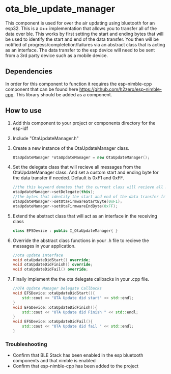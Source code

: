 # ota_ble_update_manager

This component is used for over the air updating using bluetooth for an esp32. This is a c++ implementation that allows you to transfer all of the data over ble. This works by first setting the start and ending bytes that will be used to identify the start and end of the data transfer. You then will be notified of progress/completetion/failures via an abstract class that is acting as an interface. The data transfer to the esp device will need to be sent from a 3rd party device such as a mobile device. 


## Dependencies

In order for this component to function it requires the esp-nimble-cpp component that can be found here https://github.com/h2zero/esp-nimble-cpp. This library should be added as a component. 

## How to use 

1. Add this component to your project or components directory for the esp-idf 
2. Include "OtaUpdateManager.h" 
3. Create a new instance of the OtaUpdateManager class. 
    ```c++ 
    OtaUpdateManager *otaUpdateManager = new OtaUpdateManager();
    ```
4. Set the delegate class that will recieve all messages from the OtaUpdateManager class. And set a custom start and ending byte for the data transfer if needed. Default is 0xF1 and 0xFF.

    ```c++
    //the this keyword denotes that the current class will recieve all messages
    otaUpdateManager->setDelegate(this);
    //the bytes that identify the start and end of the data transfer from the sending device.
    otaUpdateManager->setOtaFirmwareStartByte(0xF1);
    otaUpdateManager->setOtaFirmwareEndByte(0xFF);
    ```

5. Extend the abstract class that will act as an interface in the receiving class

    ```c++
    class EFSDevice : public I_OtaUpdateManager{ }
    ```

6. Override the abstract class functions in your .h file to recieve the messages in your application. 

    ```c++
    //ota update interface 
    void otaUpdateDidStart() override;
    void otaUpdateDidFinish() override;
    void otaUpdateDidFail() override;
    ```

7. Finally implement the the ota delegate callbacks in your .cpp file. 

    ```c++
    //OTA Update Manager Delegate Callbacks
    void EFSDevice::otaUpdateDidStart(){
        std::cout << "OTA Update did start" << std::endl;
    }
    void EFSDevice::otaUpdateDidFinish(){
        std::cout << "OTA Update did Finish " << std::endl;
    }
    void EFSDevice::otaUpdateDidFail(){
        std::cout << "OTA Update did fail " << std::endl;
    }
    ```



### Troubleshooting 


* Confirm that BLE Stack has been enabled in the esp bluetooth components and that nimble is enabled 
* Confirm that esp-nimble-cpp has been added to the project